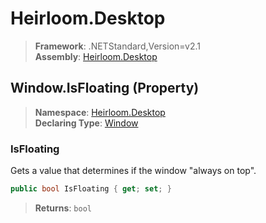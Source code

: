 # Heirloom.Desktop

> **Framework**: .NETStandard,Version=v2.1  
> **Assembly**: [Heirloom.Desktop][0]

## Window.IsFloating (Property)

> **Namespace**: [Heirloom.Desktop][0]  
> **Declaring Type**: [Window][1]

### IsFloating

Gets a value that determines if the window "always on top".

```cs
public bool IsFloating { get; set; }
```

> **Returns**: `bool`

[0]: ../../../Heirloom.Desktop.md
[1]: ../Window.md
